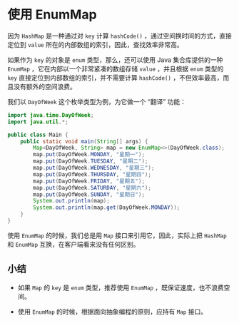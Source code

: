 # **使用 EnumMap**


因为 `HashMap` 是一种通过对 `key` 计算 `hashCode()` ，通过空间换时间的方式，直接定位到 `value` 所在的内部数组的索引，因此，查找效率非常高。

如果作为 `key` 的对象是 `enum` 类型，那么，还可以使用 Java 集合库提供的一种 `EnumMap` ，它在内部以一个非常紧凑的数组存储 `value` ，并且根据 `enum` 类型的 `key` 直接定位到内部数组的索引，并不需要计算 `hashCode()` ，不但效率最高，而且没有额外的空间浪费。

我们以 `DayOfWeek` 这个枚举类型为例，为它做一个 “翻译” 功能：

```java
import java.time.DayOfWeek;
import java.util.*;

public class Main {
    public static void main(String[] args) {
        Map<DayOfWeek, String> map = new EnumMap<>(DayOfWeek.class);
        map.put(DayOfWeek.MONDAY, "星期一");
        map.put(DayOfWeek.TUESDAY, "星期二");
        map.put(DayOfWeek.WEDNESDAY, "星期三");
        map.put(DayOfWeek.THURSDAY, "星期四");
        map.put(DayOfWeek.FRIDAY, "星期五");
        map.put(DayOfWeek.SATURDAY, "星期六");
        map.put(DayOfWeek.SUNDAY, "星期日");
        System.out.println(map);
        System.out.println(map.get(DayOfWeek.MONDAY));
    }
}
```

使用 `EnumMap` 的时候，我们总是用 `Map` 接口来引用它，因此，实际上把 `HashMap` 和 `EnumMap` 互换，在客户端看来没有任何区别。


## 小结

- 如果 `Map` 的 `key` 是 `enum` 类型，推荐使用 `EnumMap` ，既保证速度，也不浪费空间。

- 使用 `EnumMap` 的时候，根据面向抽象编程的原则，应持有 `Map` 接口。

